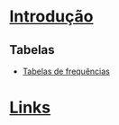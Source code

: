 # [Introdução](intro.md)

## Tabelas
+ [Tabelas de frequências](basic/tabelas_frequencias.md) 

# [Links](links.md)
